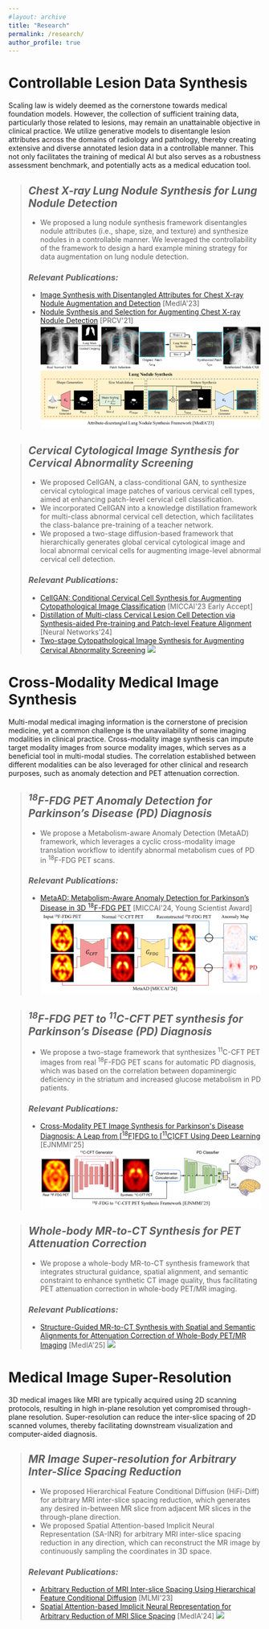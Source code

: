 ```yaml
---
#layout: archive
title: "Research"
permalink: /research/
author_profile: true
---
```


# Controllable Lesion Data Synthesis

Scaling law is widely deemed as the cornerstone towards medical foundation models. However, the collection of sufficient training data, particularly those related to lesions, may remain an unattainable objective in clinical practice. 
We utilize generative models to disentangle lesion attributes across the domains of radiology and pathology, thereby creating extensive and diverse annotated lesion data in a controllable manner.
This not only facilitates the training of medical AI but also serves as a robustness assessment benchmark, and potentially acts as a medical education tool.

> ## *Chest X-ray Lung Nodule Synthesis for Lung Nodule Detection*
> - We proposed a lung nodule synthesis framework disentangles nodule attributes (i.e., shape, size, and texture) and synthesize nodules in a controllable manner. We leveraged the controllability of the framework to design a hard example mining strategy for data augmentation on lung nodule detection.
> ### *Relevant Publications:*
> - <a href="https://www.sciencedirect.com/science/article/abs/pii/S136184152200336X" target="_blank">Image Synthesis with Disentangled Attributes for Chest X-ray Nodule Augmentation and Detection</a> [MedIA'23]
> - <a href="https://link.springer.com/chapter/10.1007/978-3-030-88010-1_45" target="_blank">Nodule Synthesis and Selection for Augmenting Chest X-ray Nodule Detection</a> [PRCV'21]
> ![](/images/nodule_synthesis.png)

> ## *Cervical Cytological Image Synthesis for Cervical Abnormality Screening*
> - We proposed CellGAN, a class-conditional GAN, to synthesize cervical cytological image patches of various cervical cell types, aimed at enhancing patch-level cervical cell classification. 
> - We incorporated CellGAN into a knowledge distillation framework for multi-class abnormal cervical cell detection, which facilitates the class-balance pre-training of a teacher network.
> - We proposed a two-stage diffusion-based framework that hierarchically generates global cervical cytological image and local abnormal cervical cells for augmenting image-level abnormal cervical cell detection.
> ### *Relevant Publications:*
> - <a href="https://link.springer.com/chapter/10.1007/978-3-031-43987-2_47" target="_blank">CellGAN: Conditional Cervical Cell Synthesis for Augmenting Cytopathological Image Classification</a> [MICCAI'23 Early Accept]
> - <a href="https://www.sciencedirect.com/science/article/abs/pii/S0893608024003290" target="_blank">Distillation of Multi-class Cervical Lesion Cell Detection via Synthesis-aided Pre-training and Patch-level Feature Alignment</a> [Neural Networks'24]
> - <a href="https://arxiv.org/abs/2402.14707" target="_blank">Two-stage Cytopathological Image Synthesis for Augmenting Cervical Abnormality Screening</a>
> ![](/images/cell_synthesis.png)


# Cross-Modality Medical Image Synthesis 

Multi-modal medical imaging information is the cornerstone of precision medicine, yet a common challenge is the unavailability of some imaging modalities in clinical practice.
Cross-modality image synthesis can impute target modality images from source modality images, which serves as a beneficial tool in multi-modal studies. 
The correlation established between different modalities can be also leveraged for other clinical and research purposes, such as anomaly detection and PET attenuation correction.

> ## *<sup>18</sup>F-FDG PET Anomaly Detection for Parkinson’s Disease (PD) Diagnosis*
> - We propose a Metabolism-aware Anomaly Detection (MetaAD) framework, which leverages a cyclic cross-modality image translation workflow to identify abnormal metabolism cues of PD in <sup>18</sup>F-FDG PET scans.
> ### *Relevant Publications:*
> - <a href="https://link.springer.com/chapter/10.1007/978-3-031-72069-7_28" target="_blank">MetaAD: Metabolism-Aware Anomaly Detection for Parkinson’s Disease in 3D <sup>18</sup>F-FDG PET</a> [MICCAI'24, Young Scientist Award]
> ![](/images/metaAD.png)

> ## *<sup>18</sup>F-FDG PET to <sup>11</sup>C-CFT PET synthesis for Parkinson’s Disease (PD) Diagnosis*
> - We propose a two-stage framework that synthesizes <sup>11</sup>C-CFT PET images from real <sup>18</sup>F-FDG PET scans for automatic PD diagnosis, which was based on the correlation between dopaminergic deficiency in the striatum and increased glucose metabolism in PD patients.
> ### *Relevant Publications:*
> - <a href="https://link.springer.com/article/10.1007/s00259-025-07096-3" target="_blank">Cross-Modality PET Image Synthesis for Parkinson's Disease Diagnosis: A Leap from \[<sup>18</sup>F\]FDG to \[<sup>11</sup>C\]CFT Using Deep Learning</a> [EJNMMI'25]
> ![](/images/PET_synthesis.png)

> ## *Whole-body MR-to-CT Synthesis for PET Attenuation Correction*
> - We propose a whole-body MR-to-CT synthesis framework that integrates structural guidance, spatial alignment, and semantic constraint to enhance synthetic CT image quality, thus facilitating PET attenuation correction in whole-body PET/MR imaging.
> ### *Relevant Publications:*
> - <a href="https://arxiv.org/abs/2411.17488" target="_blank">Structure-Guided MR-to-CT Synthesis with Spatial and Semantic Alignments for Attenuation Correction of Whole-Body PET/MR Imaging</a> [MedIA'25]
> ![](/images/whole_body_MR_to_CT.png)


# Medical Image Super-Resolution

3D medical images like MRI are typically acquired using 2D scanning protocols, resulting in high in-plane resolution yet compromised through-plane resolution.
Super-resolution can reduce the inter-slice spacing of 2D scanned volumes, thereby facilitating downstream visualization and computer-aided diagnosis. 

> ## *MR Image Super-resolution for Arbitrary Inter-Slice Spacing Reduction*
> - We proposed Hierarchical Feature Conditional Diffusion (HiFi-Diff) for arbitrary MRI inter-slice spacing reduction, which generates any desired in-between MR slice from adjacent MR slices in the through-plane direction.
> - We proposed Spatial Attention-based Implicit Neural Representation (SA-INR) for arbitrary MRI inter-slice spacing reduction in any direction, which can reconstruct the MR image by continuously sampling the coordinates in 3D space.
> ### *Relevant Publications:*
> - <a href="https://link.springer.com/chapter/10.1007/978-3-031-45673-2_3" target="_blank">Arbitrary Reduction of MRI Inter-slice Spacing Using Hierarchical Feature Conditional Diffusion</a> [MLMI'23]
> - <a href="https://www.sciencedirect.com/science/article/pii/S1361841524000835" target="_blank">Spatial Attention-based Implicit Neural Representation for Arbitrary Reduction of MRI Slice Spacing</a> [MedIA'24]
> ![](/images/MRI_SR.png)
